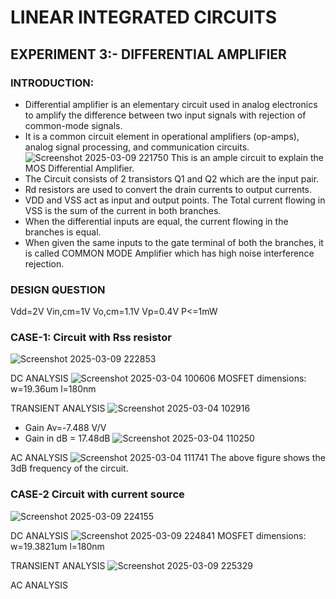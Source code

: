 # LINEAR INTEGRATED CIRCUITS
## EXPERIMENT 3:- DIFFERENTIAL AMPLIFIER
### INTRODUCTION:
- Differential amplifier is an elementary circuit used in analog electronics to amplify the difference between two input signals with rejection of common-mode signals.
- It is a common circuit element in operational amplifiers (op-amps), analog signal processing, and communication circuits.
![Screenshot 2025-03-09 221750](https://github.com/user-attachments/assets/04c26893-194f-4701-9e92-885c8e603a16)
 This is an ample circuit to explain the MOS Differential Amplifier.
- The Circuit consists of 2 transistors Q1 and Q2 which are the input pair.
- Rd resistors are used to convert the drain currents to output currents.
- VDD and VSS act as input and output points. The Total current flowing in VSS is the sum of the current in both branches.
-  When the differential inputs are equal, the current flowing in the branches is equal.
- When given the same inputs to the gate terminal of both the branches, it is called COMMON MODE Amplifier which has high noise interference rejection.

### DESIGN QUESTION
Vdd=2V Vin,cm=1V Vo,cm=1.1V Vp=0.4V P<=1mW 

### CASE-1: Circuit with Rss resistor
![Screenshot 2025-03-09 222853](https://github.com/user-attachments/assets/0232c172-c0aa-47b8-ac0e-1996f3ec84f0)

DC ANALYSIS
![Screenshot 2025-03-04 100606](https://github.com/user-attachments/assets/f988e970-0d8c-490f-8d4e-6ffc4d48b290)
MOSFET dimensions: w=19.36um l=180nm

TRANSIENT ANALYSIS
![Screenshot 2025-03-04 102916](https://github.com/user-attachments/assets/648ecb29-fbc0-4bb7-916f-885709e8fe13)
- Gain Av=-7.488 V/V
- Gain in dB = 17.48dB
![Screenshot 2025-03-04 110250](https://github.com/user-attachments/assets/d58d2307-022c-4a33-a1ec-71dc0d45e8b8)

AC ANALYSIS
![Screenshot 2025-03-04 111741](https://github.com/user-attachments/assets/7ae90ef5-7b63-48bb-b41a-79edf5b500ad)
The above figure shows the 3dB frequency of the circuit.

### CASE-2 Circuit with current source 
![Screenshot 2025-03-09 224155](https://github.com/user-attachments/assets/f1a243af-daa5-4169-96b6-565ea5f6f0b1)

DC ANALYSIS
![Screenshot 2025-03-09 224841](https://github.com/user-attachments/assets/06dd5648-b291-4b14-9505-8a5333c55468)
MOSFET dimensions: w=19.3821um l=180nm

TRANSIENT ANALYSIS
![Screenshot 2025-03-09 225329](https://github.com/user-attachments/assets/0893f364-cc77-4808-b62e-aeb070c34783)

AC ANALYSIS


